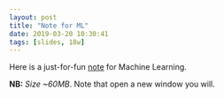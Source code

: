 ```yaml
---
layout: post
title: "Note for ML"
date: 2019-03-20 10:30:41
tags: [slides, 18w]
---
```


Here is a just-for-fun <a href="https://yuliwu.github.io/cloud/mlnote/mlnote.pdf" target="_blank">note</a> for Machine Learning.

**NB:** *Size ~60MB*. Note that open a new window you will.

